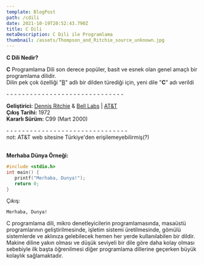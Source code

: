 ```yaml
---
template: BlogPost
path: /cdili
date: 2021-10-19T20:52:43.790Z
title: C Dili
metaDescription: C Dili ile Programlama
thumbnail: /assets/Thompson_and_Ritchie_source_unknown.jpg
---
```

**C Dili Nedir?**

**C** Programlama Dili son derece popüler, basit ve esnek olan genel amaçlı bir programlama dilidir. \
Dilin pek çok özelliği "[B](https://tr.wikipedia.org/wiki/B_programlama_dili "B programlama dili")" adlı bir dilden türediği için, yeni dile "**C**" adı verildi

\- - - - - - - - - - - - - - - - - - - - - - - - - - - - - -

**Geliştirici:** [Dennis Ritchie](https://www.bell-labs.com/usr/dmr/www/) & [Bell Labs](https://www.bell-labs.com/) | [AT&T](https://www.att.com/)    \
**Çıkış Tarihi:** 1972\
**Kararlı Sürüm:** C99 (Mart 2000)

\- - - - - - - - - - - - - - - - - - - - - - - - - - - - - - -\
not: AT&T web sitesine Türkiye'den erişilemeyebilirmiş(?)

\
**Merhaba Dünya Örneği:**

```c
#include <stdio.h>
int main() {
   printf("Merhaba, Dunya!");
   return 0;
}
```

Çıkış: 

```
Merhaba, Dunya!
```





C programlama dili, mikro denetleyicilerin programlamasında, masaüstü programlarının geliştirilmesinde, işletim sistemi üretilmesinde, gömülü sistemlerde ve aklınıza gelebilecek hemen her yerde kullanılabilen bir dildir. Makine diline yakın olması ve düşük seviyeli bir dile göre daha kolay olması sebebiyle ilk başta öğrenilmesi diğer programlama dillerine geçerken büyük kolaylık sağlamaktadır.

